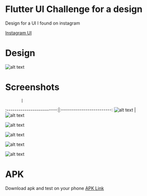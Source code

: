 # Flutter UI Challenge for a design

Design for a UI I found on instagram 

[Instagram UI](https://www.instagram.com/p/B8RK713A-1u/?igshid=tpapc1kg1qy2)

# Design

![alt text](https://github.com/CodeDruid13/Flutter-UI-Challenge-Movie-App/raw/master/designersbookshopwebdesign_20200210_165204_0.jpg)

# Screenshots

           |  
:-------------------------:|:-------------------------:
![alt text](https://github.com/CodeDruid13/Flutter-UI-Challenge-Movie-App/raw/master/Screenshot_20200210-191913.jpg)  |  
![alt text](https://github.com/CodeDruid13/Flutter-UI-Challenge-Movie-App/raw/master/Screenshot_20200210-191926.jpg)

![alt text](https://github.com/CodeDruid13/Flutter-UI-Challenge-Movie-App/raw/master/Screenshot_20200210-191913.jpg)

![alt text](https://github.com/CodeDruid13/Flutter-UI-Challenge-Movie-App/raw/master/Screenshot_20200210-191921.jpg)

![alt text](https://github.com/CodeDruid13/Flutter-UI-Challenge-Movie-App/raw/master/Screenshot_20200210-191926.jpg)

![alt text](https://github.com/CodeDruid13/Flutter-UI-Challenge-Movie-App/raw/master/movie.gif)

# APK 

Download apk and test on your phone
[APK Link](https://github.com/CodeDruid13/Flutter-UI-Challenge-Movie-App/raw/master/movie_today.apk)
